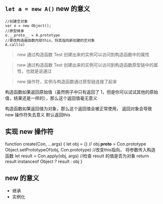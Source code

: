 ## `let a = new A()` new 的意义

    //创建空对象
    var o = new Object();
    //原型继承
    o.__proto__ = A.prototype
    //更改构造器函数内部this，将其指向新创建的空对象
    A.call(o)

> new 通过构造函数 Test 创建出来的实例可以访问到构造函数中的属性

> new 通过构造函数 Test 创建出来的实例可以访问到构造函数原型链中的属性，也就是说通过 

> new 操作符，实例与构造函数通过原型链连接了起来

构造函数如果返回原始值（虽然例子中只有返回了 1，但是你可以试试其他的原始值，结果还是一样的），那么这个返回值毫无意义

构造函数如果返回值为对象，那么这个返回值会被正常使用， 返回对象会导致 new 操作符失去意义 默认返回this

## 实现 new 操作符

function create(Con, ...args) {
  let obj = {}
  // obj.__proto__ = Con.prototype
  Object.setPrototypeOf(obj, Con.prototype)
  //改变this指向， 将参数传入构造函数
  let result = Con.apply(obj, args)
  //检查 result 的值是否为对象
  return result instanceof Object ? result : obj
}

## new 的意义

- 继承
- 实例化

